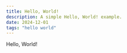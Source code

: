 ```yaml
---
title: Hello, World!
description: A simple Hello, World! example.
date: 2024-12-01
tags: "hello world"
---
```


Hello, World!